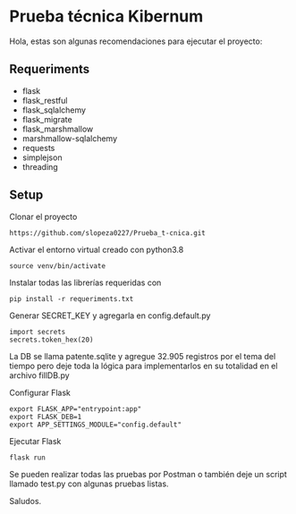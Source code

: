 # Prueba técnica Kibernum

Hola, estas son algunas recomendaciones para ejecutar el proyecto:

## Requeriments
* flask
* flask_restful
* flask_sqlalchemy
* flask_migrate
* flask_marshmallow
* marshmallow-sqlalchemy
* requests
* simplejson
* threading

## Setup

Clonar el proyecto
```
https://github.com/slopeza0227/Prueba_t-cnica.git
```

Activar el entorno virtual creado con python3.8
```
source venv/bin/activate
```

Instalar todas las librerías requeridas con
```
pip install -r requeriments.txt
```

Generar SECRET_KEY y agregarla en config.default.py
```
import secrets
secrets.token_hex(20)
```

La DB se llama patente.sqlite y agregue 32.905 registros por el tema del tiempo pero deje toda la lógica para implementarlos en su totalidad en el archivo fillDB.py

Configurar Flask
```
export FLASK_APP="entrypoint:app"
export FLASK_DEB=1
export APP_SETTINGS_MODULE="config.default"
```

Ejecutar Flask
```
flask run
```

Se pueden realizar todas las pruebas por Postman o también deje un script llamado test.py con algunas pruebas listas.

Saludos.
